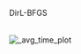 DirL-BFGS





<img src="https://github.com/user-attachments/assets/43483f97-8d63-4017-af45-9ae2838c0bbc" width="4">

![_avg_time_plot](https://github.com/user-attachments/assets/43483f97-8d63-4017-af45-9ae2838c0bbc)
